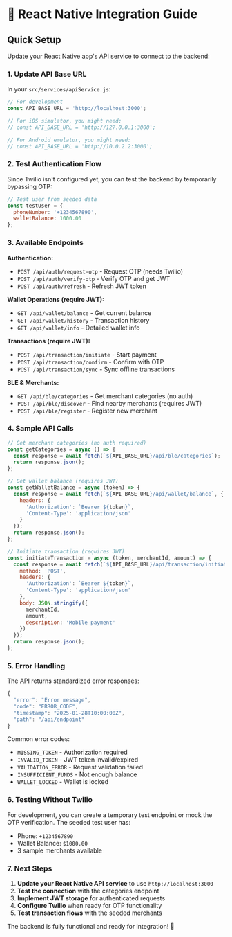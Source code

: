 # 📱 React Native Integration Guide

## Quick Setup

Update your React Native app's API service to connect to the backend:

### 1. Update API Base URL

In your `src/services/apiService.js`:

```javascript
// For development
const API_BASE_URL = 'http://localhost:3000';

// For iOS simulator, you might need:
// const API_BASE_URL = 'http://127.0.0.1:3000';

// For Android emulator, you might need:
// const API_BASE_URL = 'http://10.0.2.2:3000';
```

### 2. Test Authentication Flow

Since Twilio isn't configured yet, you can test the backend by temporarily bypassing OTP:

```javascript
// Test user from seeded data
const testUser = {
  phoneNumber: '+1234567890',
  walletBalance: 1000.00
};
```

### 3. Available Endpoints

**Authentication:**
- `POST /api/auth/request-otp` - Request OTP (needs Twilio)
- `POST /api/auth/verify-otp` - Verify OTP and get JWT
- `POST /api/auth/refresh` - Refresh JWT token

**Wallet Operations (require JWT):**
- `GET /api/wallet/balance` - Get current balance
- `GET /api/wallet/history` - Transaction history
- `GET /api/wallet/info` - Detailed wallet info

**Transactions (require JWT):**
- `POST /api/transaction/initiate` - Start payment
- `POST /api/transaction/confirm` - Confirm with OTP
- `POST /api/transaction/sync` - Sync offline transactions

**BLE & Merchants:**
- `GET /api/ble/categories` - Get merchant categories (no auth)
- `POST /api/ble/discover` - Find nearby merchants (requires JWT)
- `POST /api/ble/register` - Register new merchant

### 4. Sample API Calls

```javascript
// Get merchant categories (no auth required)
const getCategories = async () => {
  const response = await fetch(`${API_BASE_URL}/api/ble/categories`);
  return response.json();
};

// Get wallet balance (requires JWT)
const getWalletBalance = async (token) => {
  const response = await fetch(`${API_BASE_URL}/api/wallet/balance`, {
    headers: {
      'Authorization': `Bearer ${token}`,
      'Content-Type': 'application/json'
    }
  });
  return response.json();
};

// Initiate transaction (requires JWT)
const initiateTransaction = async (token, merchantId, amount) => {
  const response = await fetch(`${API_BASE_URL}/api/transaction/initiate`, {
    method: 'POST',
    headers: {
      'Authorization': `Bearer ${token}`,
      'Content-Type': 'application/json'
    },
    body: JSON.stringify({
      merchantId,
      amount,
      description: 'Mobile payment'
    })
  });
  return response.json();
};
```

### 5. Error Handling

The API returns standardized error responses:

```javascript
{
  "error": "Error message",
  "code": "ERROR_CODE", 
  "timestamp": "2025-01-28T10:00:00Z",
  "path": "/api/endpoint"
}
```

Common error codes:
- `MISSING_TOKEN` - Authorization required
- `INVALID_TOKEN` - JWT token invalid/expired
- `VALIDATION_ERROR` - Request validation failed
- `INSUFFICIENT_FUNDS` - Not enough balance
- `WALLET_LOCKED` - Wallet is locked

### 6. Testing Without Twilio

For development, you can create a temporary test endpoint or mock the OTP verification. The seeded test user has:
- Phone: `+1234567890`
- Wallet Balance: `$1000.00`
- 3 sample merchants available

### 7. Next Steps

1. **Update your React Native API service** to use `http://localhost:3000`
2. **Test the connection** with the categories endpoint
3. **Implement JWT storage** for authenticated requests
4. **Configure Twilio** when ready for OTP functionality
5. **Test transaction flows** with the seeded merchants

The backend is fully functional and ready for integration! 🚀
